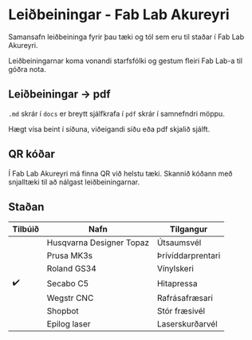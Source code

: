 # Leiðbeiningar - Fab Lab Akureyri

Samansafn leiðbeininga fyrir þau tæki og tól sem eru til staðar í Fab Lab Akureyri. 

Leiðbeiningarnar koma vonandi starfsfólki og gestum fleiri Fab Lab-a til góðra nota. 

## Leiðbeiningar &rarr; pdf 

`.md` skrár í `docs` er breytt sjálfkrafa í `pdf` skrár í samnefndri möppu. 

Hægt vísa beint í síðuna, viðeigandi síðu eða pdf skjalið sjálft. 

## QR kóðar

Í Fab Lab Akureyri má finna QR við helstu tæki. Skannið kóðann með snjalltæki til að nálgast leiðbeiningarnar.

## Staðan

|     Tilbúið           |       Nafn                |      Tilgangur        |
|       ---             |       ---                 |   ---                 |
|                       | Husqvarna Designer Topaz  |   Útsaumsvél          |
|                       | Prusa MK3s                |   Þrívíddarprentari   |
|                       | Roland GS34               |   Vínylskeri          |
|  :heavy_check_mark:   | Secabo C5                 |   Hitapressa          |
|                       | Wegstr CNC                |   Rafrásafræsari      |
|                       | Shopbot                   |   Stór fræsivél       |
|                       | Epilog laser              |   Laserskurðarvél     |